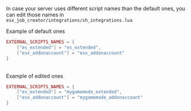 In case your server uses different script names than the default ones, you can edit those names in `esx_job_creator/integrations/sh_integrations.lua`

Example of default ones
``` lua
EXTERNAL_SCRIPTS_NAMES = {
    ["es_extended"] = "es_extended",
    ["esx_addonaccount"] = "esx_addonaccount"
}
```
<br>
Example of edited ones

``` lua
EXTERNAL_SCRIPTS_NAMES = {
    ["es_extended"] = "mygamemode_extended",
    ["esx_addonaccount"] = "mygamemode_addonaccount"
}
```